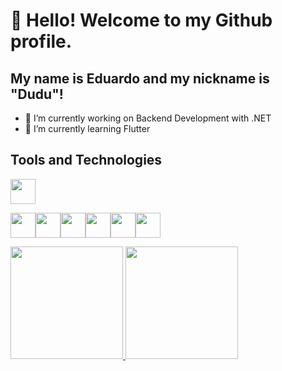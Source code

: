 # 👋 Hello! Welcome to my Github profile.
## My name is Eduardo and my nickname is "Dudu"!

- 🔭 I’m currently working on Backend Development with .NET 
- 🌱 I’m currently learning Flutter

## Tools and Technologies

<img src="https://cdn.jsdelivr.net/gh/devicons/devicon/icons/dot-net/dot-net-original-wordmark.svg" width="40" height="40"/>
          
<img src="https://cdn.jsdelivr.net/gh/devicons/devicon/icons/git/git-original.svg" width="40" height="40"/><img src="https://cdn.jsdelivr.net/gh/devicons/devicon/icons/angularjs/angularjs-original.svg" width="40" height="40"/><img src="https://cdn.jsdelivr.net/gh/devicons/devicon/icons/docker/docker-original-wordmark.svg" width="40" height="40"/><img src="https://cdn.jsdelivr.net/gh/devicons/devicon/icons/flutter/flutter-original.svg" width="40" height="40"/><img src="https://cdn.jsdelivr.net/gh/devicons/devicon/icons/android/android-original-wordmark.svg" width="40" height="40"/><img src="https://cdn.jsdelivr.net/gh/devicons/devicon/icons/swift/swift-original-wordmark.svg" width="40" height="40"/>
       

<div>
<a href="https://github.com/eduardocordova21">
<img height="180em" src="https://github-readme-stats.vercel.app/api/top-langs/?username=eduardocordova21&layout=compact&langs_count=7&theme=dracula"/>
<img height="180em" src="https://github-readme-stats.vercel.app/api?username=eduardocordova21&show_icons=true&theme=dracula&include_all_commits=true&count_private=true"/>
</div>
